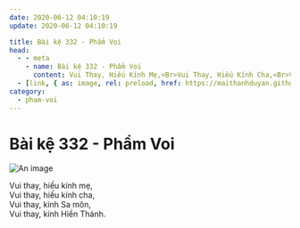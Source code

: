 ```yaml
---
date: 2020-06-12 04:10:19
update: 2020-06-12 04:10:19

title: Bài kệ 332 - Phẩm Voi
head:
  - - meta
    - name: Bài kệ 332 - Phẩm Voi
      content: Vui Thay, Hiếu Kính Mẹ,<Br>Vui Thay, Hiếu Kính Cha,<Br>Vui Thay, Kính Sa Môn,<Br>Vui Thay, Kính Hiền Thánh.<Br>
  - [link, { as: image, rel: preload, href: https://maithanhduyan.github.io/kinh-phap-cu/img/pham-voi/pham-voi-332.jpg }]
category:
  - pham-voi
---
```


# Bài kệ 332 - Phẩm Voi

![An image](/img/pham-voi/pham-voi-332.jpg)

Vui thay, hiếu kính mẹ,<br>Vui thay, hiếu kính cha,<br>Vui thay, kính Sa môn,<br>Vui thay, kính Hiền Thánh.<br>
